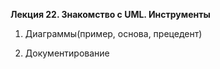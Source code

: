 **Лекция 22. Знакомство с UML. Инструменты**

1. Диаграммы(пример, основа, прецедент)

2. Документирование
